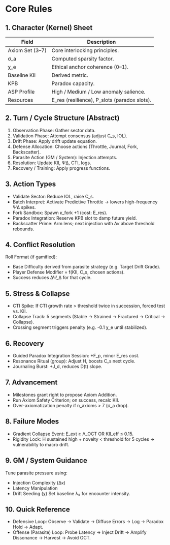 # Core Rules

## 1. Character (Kernel) Sheet

| Field | Description |
|-------|-------------|
| Axiom Set (3–7) | Core interlocking principles. |
| σ_a | Computed sparsity factor. |
| χ_e | Ethical anchor coherence (0–1). |
| Baseline KII | Derived metric. |
| KPB | Paradox capacity. |
| ASP Profile | High / Medium / Low anomaly salience. |
| Resources | E_res (resilience), P_slots (paradox slots). |

## 2. Turn / Cycle Structure (Abstract)
1. Observation Phase: Gather sector data.
2. Validation Phase: Attempt consensus (adjust C_s, IOL).
3. Drift Phase: Apply drift update equation.
4. Defense Allocation: Choose actions (Throttle, Journal, Fork, Backscatter).
5. Parasite Action (GM / System): Injection attempts.
6. Resolution: Update KII, ΨΔ, CTI, logs.
7. Recovery / Training: Apply progress functions.

## 3. Action Types
- Validate Sector: Reduce IOL, raise C_s.
- Batch Interpret: Activate Predictive Throttle → lowers high-frequency ΨΔ spikes.
- Fork Sandbox: Spawn κ_fork +1 (cost: E_res).
- Paradox Integration: Reserve KPB slot to damp future yield.
- Backscatter Prime: Arm lens; next injection with Δκ above threshold rebounds.

## 4. Conflict Resolution
Roll Format (if gamified):
- Base Difficulty derived from parasite strategy (e.g. Target Drift Grade).
- Player Defense Modifier = f(KII, C_s, chosen actions).
- Success reduces ΔΨ_Δ for that cycle.

## 5. Stress & Collapse
- CTI Spike: If CTI growth rate > threshold twice in succession, forced test vs. KII.
- Collapse Track: 5 segments (Stable → Strained → Fractured → Critical → Collapse).
- Crossing segment triggers penalty (e.g. -0.1 χ_e until stabilized).

## 6. Recovery
- Guided Paradox Integration Session: +F_p, minor E_res cost.
- Resonance Ritual (group): Adjust H, boosts C_s next cycle.
- Journaling Burst: +J_d, reduces D(t) slope.

## 7. Advancement
- Milestones grant right to propose Axiom Addition.
- Run Axiom Safety Criterion; on success, recalc KII.
- Over-axiomatization penalty if n_axioms > 7 (σ_a drop).

## 8. Failure Modes
- Gradient Collapse Event: E_ext ≥ Λ_OCT OR KII_eff ≤ 0.15.
- Rigidity Lock: H sustained high + novelty < threshold for 5 cycles → vulnerability to macro drift.

## 9. GM / System Guidance
Tune parasite pressure using:
- Injection Complexity (Δκ)
- Latency Manipulation
- Drift Seeding (χ)
Set baseline λ₀ for encounter intensity.

## 10. Quick Reference
- Defensive Loop: Observe → Validate → Diffuse Errors → Log → Paradox Hold → Adapt.
- Offense (Parasite) Loop: Probe Latency → Inject Drift → Amplify Dissonance → Harvest → Avoid OCT.